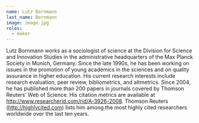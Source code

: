 ```yaml
---
name: Lutz Bornmann
last_name: Bornmann
image: image.jpg
roles:
  - maker
---
```

Lutz Bornmann works as a sociologist of science at the Division for Science and Innovation Studies in the administrative headquarters of the Max Planck Society in Munich, Germany. Since the late 1990s, he has been working on issues in the promotion of young academics in the sciences and on quality assurance in higher education. His current research interests include research evaluation, peer review, bibliometrics, and altmetrics. Since 2004, he has published more than 200 papers in journals covered by Thomson Reuters’ Web of Science. His citation metrics are available at http://www.researcherid.com/rid/A-3926-2008. Thomson Reuters (http://highlycited.com) lists him among the most highly cited researchers worldwide over the last ten years.
